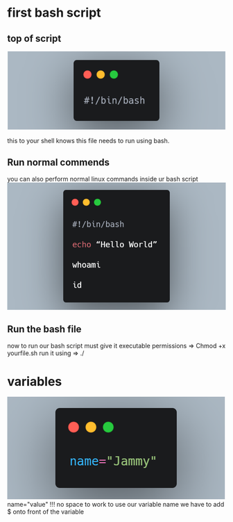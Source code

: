 
# first bash script
## top of script
![alt](images/top-of-script.png)

this to your shell knows this file needs to run using bash.
## Run normal commends
you can also perform normal linux commands inside ur bash script
![alt](images/commend-inside.png)
## Run the bash file
now to run our bash script must give it executable permissions => Chmod +x yourfile.sh
run it using => ./

# variables
![alt](images/variable-name.png)
name="value" !!! no space to work
to use our variable name we have to add $ onto front of the variable 